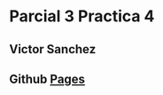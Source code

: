 # Parcial 3 Practica 4
## Victor Sanchez
## Github [Pages](https://victor-sanchez-3010.github.io/Portafolio/#Animaciones)